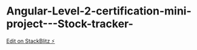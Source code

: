 # Angular-Level-2-certification-mini-project---Stock-tracker-

[Edit on StackBlitz ⚡️](https://stackblitz.com/edit/angular-ivy-yzzb75)